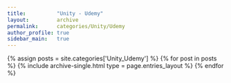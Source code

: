 ```yaml
---
title:          "Unity - Udemy"
layout:         archive
permalink:      categories/Unity/Udemy
author_profile: true
sidebar_main:   true
---
```


{% assign posts = site.categories['Unity_Udemy'] %}
{% for post in posts %} {% include archive-single.html type = page.entries_layout %} {% endfor %}